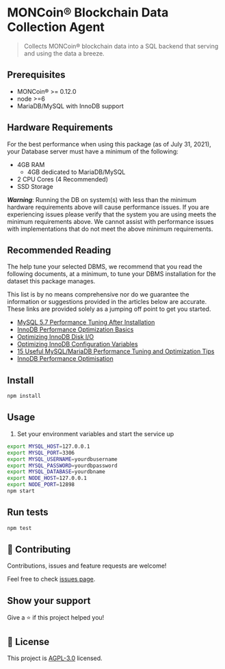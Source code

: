 # MONCoin® Blockchain Data Collection Agent
> Collects MONCoin® blockchain data into a SQL backend that serving and using the data a breeze.

## Prerequisites

- MONCoin® >= 0.12.0
- node >=6
- MariaDB/MySQL with InnoDB support

## Hardware Requirements

For the best performance when using this package (as of July 31, 2021), your Database server must have a minimum of the following:

* 4GB RAM
  * 4GB dedicated to MariaDB/MySQL
* 2 CPU Cores (4 Recommended)
* SSD Storage

***Warning***: Running the DB on system(s) with less than the minimum hardware requirements above will cause performance issues. If you are experiencing issues please verify that the system you are using meets the minimum requirements above. We cannot assist with performance issues with implementations that do not meet the above minimum requirements.

## Recommended Reading

The help tune your selected DBMS, we recommend that you read the following documents, at a minimum, to tune your DBMS installation for the dataset this package manages.

This list is by no means comprehensive nor do we guarantee the information or suggestions provided in the articles below are accurate. These links are provided solely as a jumping off point to get you started.

* [MySQL 5.7 Performance Tuning After Installation](https://www.percona.com/blog/2016/10/12/mysql-5-7-performance-tuning-immediately-after-installation/)
* [InnoDB Performance Optimization Basics](https://www.percona.com/blog/2013/09/20/innodb-performance-optimization-basics-updated/)
* [Optimizing InnoDB Disk I/O](https://dev.mysql.com/doc/refman/8.0/en/optimizing-innodb-diskio.html)
* [Optimizing InnoDB Configuration Variables](https://dev.mysql.com/doc/refman/8.0/en/optimizing-innodb-configuration-variables.html)
* [15 Useful MySQL/MariaDB Performance Tuning and Optimization Tips](https://www.tecmint.com/mysql-mariadb-performance-tuning-and-optimization/)
* [InnoDB Performance Optimisation](https://www.slideshare.net/MyDBOPS/innodb-performance-optimisation)

## Install

```sh
npm install
```

## Usage

1) Set your environment variables and start the service up

```sh
export MYSQL_HOST=127.0.0.1
export MYSQL_PORT=3306
export MYSQL_USERNAME=yourdbusername
export MYSQL_PASSWORD=yourdbpassword
export MYSQL_DATABASE=yourdbname
export NODE_HOST=127.0.0.1
export NODE_PORT=12898
npm start
```

## Run tests

```sh
npm test
```

## 🤝 Contributing

Contributions, issues and feature requests are welcome!

Feel free to check [issues page](https://github.com/Kulteam/Blockchain-data-collection-agent/issues).

## Show your support

Give a ⭐️ if this project helped you!


## 📝 License

This project is [AGPL-3.0](https://github.com/Kulteam/Blockchain-data-collection-agent/blob/master/LICENSE) licensed.
